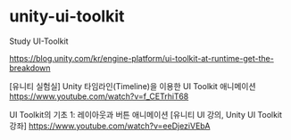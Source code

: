 # unity-ui-toolkit
Study UI-Toolkit

https://blog.unity.com/kr/engine-platform/ui-toolkit-at-runtime-get-the-breakdown

[유니티 실험실] Unity 타임라인(Timeline)을 이용한 UI Toolkit 애니메이션
https://www.youtube.com/watch?v=f_CETrhiT68

UI Toolkit의 기초 1: 레이아웃과 버튼 애니메이션 [유니티 UI 강의, Unity UI Toolkit 강좌]
https://www.youtube.com/watch?v=eeDjeziVEbA